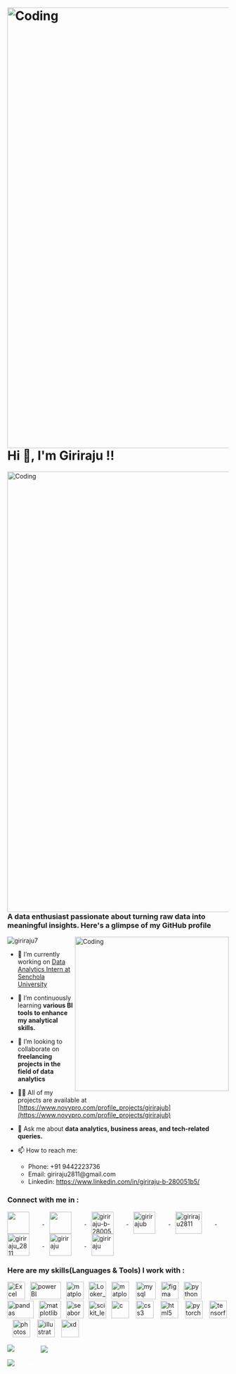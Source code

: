 <h1> <img align="left" alt="Coding" width="1000" src="http://camo.githubusercontent.com/c023e760801b016b3c2480f8acc7a8f3bf62bb4052c6f9f8a461a66ed044eae4/68747470733a2f2f726561646d652d747970696e672d7376672e6865726f6b756170702e636f6d3f666f6e743d2673697a653d33342670617573653d31303031267643656e7465723d747275652677696474683d31303030266c696e65733d57656c636f6d652b746f2b6d792b70726f66696c652e2b3a29"></h1>

<h1 align="left">Hi 👋, I'm Giriraju !! </h1>
<img align="left" alt="Coding" width="1000" src="https://user-images.githubusercontent.com/74038190/212284100-561aa473-3905-4a80-b561-0d28506553ee.gif">
<h3 align="left">A data enthusiast passionate about turning raw data into meaningful insights. Here's a glimpse of my GitHub profile</h3>
<img align="right" alt="Coding" width="350" src="https://cdn.dribbble.com/userupload/11683426/file/original-04f1bc6aeb5c833fe822e558b0324cc8.gif">

<p align="left"> <img src="https://komarev.com/ghpvc/?username=giriraju7&label=Profile%20views&color=0e75b6&style=flat" alt="giriraju7" /> </p>

- 🔭 I’m currently working on [Data Analytics Intern at Senchola University](https://github.com/Giriraju7/Senchola-University-Internship)

- 🌱 I’m continuously learning **various BI tools to enhance my analytical skills.**

- 👯 I’m looking to collaborate on **freelancing projects in the field of data analytics**

- 👨‍💻 All of my projects are available at [https://www.novypro.com/profile_projects/girirajub](https://www.novypro.com/profile_projects/girirajub)

- 💬 Ask me about **data analytics, business areas, and tech-related queries.**

- 📫 How to reach me:
  <ul>
      <li>Phone: +91 9442223736</li>
      <li>Email: giriraju2811@gmail.com</li>
      <li>Linkedin: <a href="https://www.linkedin.com/in/giriraju-b-280051b5/" target="_blank">https://www.linkedin.com/in/giriraju-b-280051b5/</a></li>
  </ul>

<h3 align="left">Connect with me in :</h3>
<p align="left">
   <a href="https://wa.me/+919442223736" target="blank">
    <img align="center" src="https://user-images.githubusercontent.com/74038190/235294019-40007353-6219-4ec5-b661-b3c35136dd0b.gif" height="50" width="50" style="margin-right: 30px;" />
  </a> &nbsp;&nbsp;
  
<a href="mailto:giriraju2811@gmail.com"  target="blank">
    <img align="center" src="https://moein.video/wp-content/uploads/2022/12/gmail-logo-gif-gmail-icon-gif-royalty-free-animated-icon-gif-350px-after-effects-project.gif" height="50" width="50" style="margin-right: 30px;" />
  </a> &nbsp;&nbsp;
  
  <a href="https://linkedin.com/in/giriraju-b-280051b5" target="blank">
    <img align="center" src="https://user-images.githubusercontent.com/74038190/235294012-0a55e343-37ad-4b0f-924f-c8431d9d2483.gif" alt="giriraju-b-280051b5" height="50" width="50" style="margin-right: 30px;" />
  </a> &nbsp;&nbsp;

<a href="https://www.novypro.com/profile_projects/girirajub" target="blank">
    <img align="center" src="https://cdn.dribbble.com/userupload/11683192/file/original-446c9374699b8848c1603408d793277b.gif" alt="girirajub" height="50" width="50" style="margin-right: 30px;" />
  </a> &nbsp;&nbsp;
  
<a href="https://www.hackerrank.com/giriraju2811" target="blank">
    <img align="center" src="https://cdn.dribbble.com/userupload/11680616/file/original-f5d4b3cd4a5f133cceea7437e54fbfb0.gif" alt="giriraju2811" height="50" width="60" style="margin-right: 30px;" />
  </a> &nbsp;&nbsp;
  
  <a href="https://discord.com/channels/@giriraju_2811" target="blank">
    <img align="center" src="https://user-images.githubusercontent.com/74038190/235294015-47144047-25ab-417c-af1b-6746820a20ff.gif" alt="giriraju_2811" height="50" width="50" style="margin-right: 30px;" />
  </a> &nbsp;&nbsp;

  <a href="https://www.leetcode.com/giriraju" target="blank">
    <img align="center" src="https://i.pinimg.com/originals/73/e1/54/73e15422011e763ea9b303a7738e71a3.gif" alt="giriraju" height="50" width="50" style="margin-right: 30px;" />
  </a> &nbsp;&nbsp;

  <a href="https://dribbble.com/giriraju" target="blank">
    <img align="center" src="https://cdn.dribbble.com/users/1041961/screenshots/2485936/media/bb257764f07c5680d43f3721b20b0f45.gif" alt="giriraju" height="50" width="50" style="margin-right: 30px;" />
  </a>  
</p>

<h3 align="left">Here are my skills(Languages & Tools) I work with :</h3>
<p align="left"> 
  <a href="https://www.office.com/launch/excel?ui=en-US&rs=US&auth=1" target="blank" rel="noreferrer"><img src="https://upload.wikimedia.org/wikipedia/commons/3/34/Microsoft_Office_Excel_%282019%E2%80%93present%29.svg" alt="Excel" width="40" height="40"/></a> &nbsp;
  <a href="https://app.powerbi.com/home?experience=power-bi" target="blank" rel="noreferrer"> <img src="https://logos-world.net/wp-content/uploads/2022/02/Power-BI-Logo.png" alt="powerBI" width="70" height="40"/></a> &nbsp;
  <a href="https://public.tableau.com/app/discover" target="blank" rel="noreferrer"> <img src="https://i.pinimg.com/736x/70/26/14/702614b266cc865db2e99f260499ee66.jpg" alt="matplotlib" width="40" height="40"/></a> &nbsp;
   <a href="https://lookerstudio.google.com/u/0/navigation/reporting" target="blank" rel="noreferrer"> <img src="https://prod.wp.cdn.aws.wfu.edu/sites/500/2022/10/Looker-Studio-Logo.png" alt="Looker_Studio" width="40" height="40"/></a> &nbsp;  
   <a href="https://3ahb0cifthpzytb.sg.qlikcloud.com/" target="blank" rel="noreferrer"> <img src="https://www.prisma-informatik.de/newsroom/wp-content/uploads/2016/03/Qlik-Sense_Vertical-Typemark-TM.jpg" alt="matplotlib" width="40" height="40"/></a> &nbsp;&nbsp;
  <a href="https://www.mysql.com/" target="blank" rel="noreferrer"> <img src="https://upload.wikimedia.org/wikipedia/labs/8/8e/Mysql_logo.png" alt="mysql" width="45" height="40"/></a> &nbsp;
  <a href="https://www.figma.com/" target="blank" rel="noreferrer"><img src="https://www.vectorlogo.zone/logos/figma/figma-icon.svg" alt="figma" width="40" height="40"/></a> &nbsp;
   <a href="https://www.python.org" target="blank" rel="noreferrer"> <img src="https://upload.wikimedia.org/wikipedia/commons/c/c3/Python-logo-notext.svg" alt="python" width="40" height="40"/></a> &nbsp;
   <a href="https://pandas.pydata.org/" target="blank" rel="noreferrer"> <img src="https://datascientest.com/en/wp-content/uploads/sites/9/2022/01/illu_pandas-82-1024x562.png" alt="pandas" width="60" height="40"/></a> &nbsp;
  <a href="https://matplotlib.org/" target="blank" rel="noreferrer"><img src="https://studyopedia.com/wp-content/uploads/2022/12/Matplotlib-featured-image-studyopedia.png" alt="matplotlib" width="50" height="40"/></a> &nbsp;  
  <a href="https://seaborn.pydata.org/" target="_blank" rel="noreferrer"> <img src="https://seaborn.pydata.org/_images/logo-mark-lightbg.svg" alt="seaborn" width="40" height="40"/></a> &nbsp;
  <a href="https://scikit-learn.org/" target="_blank" rel="noreferrer"> <img src="https://upload.wikimedia.org/wikipedia/commons/0/05/Scikit_learn_logo_small.svg" alt="scikit_learn" width="40" height="40"/></a> &nbsp;
  <a href="https://www.cprogramming.com/" target="blank" rel="noreferrer"><img src="https://upload.wikimedia.org/wikipedia/commons/1/18/C_Programming_Language.svg" alt="c" width="40" height="40"/></a> &nbsp;&nbsp;
  <a href="https://www.w3schools.com/css/" target="blank" rel="noreferrer"><img src="https://upload.wikimedia.org/wikipedia/commons/d/d5/CSS3_logo_and_wordmark.svg" alt="css3" width="40" height="40"/></a> &nbsp;&nbsp;
  <a href="https://www.w3.org/html/" target="blank" rel="noreferrer"> <img src="https://upload.wikimedia.org/wikipedia/commons/6/61/HTML5_logo_and_wordmark.svg" alt="html5" width="40" height="40"/></a> &nbsp;&nbsp;
   <a href="https://pytorch.org/" target="blank" rel="noreferrer"> <img src="https://www.vectorlogo.zone/logos/pytorch/pytorch-icon.svg" alt="pytorch" width="40" height="40"/></a> &nbsp;&nbsp; 
    <a href="https://www.tensorflow.org" target="_blank" rel="noreferrer"> <img src="https://www.vectorlogo.zone/logos/tensorflow/tensorflow-icon.svg" alt="tensorflow" width="40" height="40"/></a> &nbsp;&nbsp;
   <a href="https://www.photoshop.com/en" target="_blank" rel="noreferrer"><img src="https://upload.wikimedia.org/wikipedia/commons/a/af/Adobe_Photoshop_CC_icon.svg" alt="photoshop" width="40" height="40"/></a>  &nbsp;&nbsp;
   <a href="https://www.adobe.com/in/products/illustrator.html" target="_blank" rel="noreferrer"><img src="https://www.vectorlogo.zone/logos/adobe_illustrator/adobe_illustrator-icon.svg" alt="illustrator" width="40" height="40"/></a> &nbsp;&nbsp;
    <a href="https://www.adobe.com/products/xd.html" target="_blank" rel="noreferrer"><img src="https://cdn.worldvectorlogo.com/logos/adobe-xd.svg" alt="xd" width="40" height="40"/></a> &nbsp;&nbsp; </p>
    
<div style="background-color: Dark blue ; color: white;">
  <p><img align="left" src="https://github-readme-stats.vercel.app/api/top-langs?username=giriraju7&show_icons=true&locale=en&layout=compact" alt="giriraju7" /></p>

  <p>&nbsp;<img align="center" src="https://github-readme-stats.vercel.app/api?username=giriraju7&show_icons=true&locale=en" alt="giriraju7" /></p>

  <p><img align="center" src="https://github-readme-streak-stats.herokuapp.com/?user=giriraju7&" alt="giriraju7" /></p>
</div>


